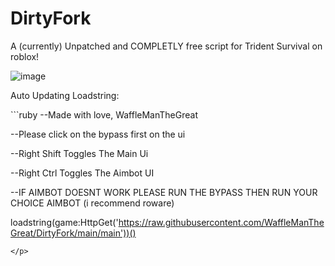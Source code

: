 # DirtyFork
A (currently) Unpatched and COMPLETLY free script for Trident Survival on roblox!

![image](https://user-images.githubusercontent.com/113483280/190880218-8fa67fa8-3843-44b2-8aa7-68e40becbb11.png)

Auto Updating Loadstring: 


<p>
```ruby
--Made with love, WaffleManTheGreat

--Please click on the bypass first on the ui

--Right Shift Toggles The Main Ui

--Right Ctrl Toggles The Aimbot UI

--IF AIMBOT DOESNT WORK PLEASE RUN THE BYPASS THEN RUN YOUR CHOICE AIMBOT (i recommend roware)

loadstring(game:HttpGet('https://raw.githubusercontent.com/WaffleManTheGreat/DirtyFork/main/main'))()
```
</p>
